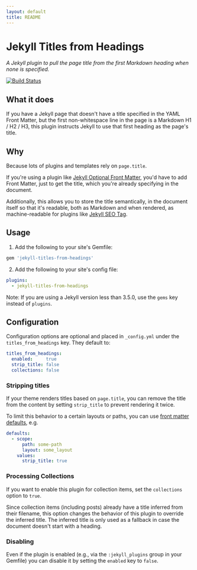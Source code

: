 ```yaml
---
layout: default
title: README
---
```


# Jekyll Titles from Headings

*A Jekyll plugin to pull the page title from the first Markdown heading when none is specified.*

[![Build Status](https://travis-ci.org/benbalter/jekyll-titles-from-headings.svg?branch=master)](https://travis-ci.org/benbalter/jekyll-titles-from-headings)

## What it does

If you have a Jekyll page that doesn't have a title specified in the YAML Front Matter, but the first non-whitespace line in the page is a Markdown H1 / H2 / H3, this plugin instructs Jekyll to use that first heading as the page's title.

## Why

Because lots of plugins and templates rely on `page.title`.

If you're using a plugin like [Jekyll Optional Front Matter](https://github.com/benbalter/jekyll-optional-front-matter), you'd have to add Front Matter, just to get the title, which you're already specifying in the document.

Additionally, this allows you to store the title semantically, in the document itself so that it's readable, both as Markdown and when rendered, as machine-readable for plugins like [Jekyll SEO Tag](https://github.com/benbalter/jekyll-seo-tag).

## Usage

1. Add the following to your site's Gemfile:

  ```ruby
  gem 'jekyll-titles-from-headings'
  ```

2. Add the following to your site's config file:

  ```yml
  plugins:
    - jekyll-titles-from-headings
  ```
  Note: If you are using a Jekyll version less than 3.5.0, use the `gems` key instead of `plugins`.

## Configuration

Configuration options are optional and placed in `_config.yml` under the `titles_from_headings` key. They default to:

```yml
titles_from_headings:
  enabled:     true
  strip_title: false
  collections: false
```

### Stripping titles

If your theme renders titles based on `page.title`, you can remove the title from the content by setting `strip_title` to prevent rendering it twice.

To limit this behavior to a certain layouts or paths, you can use [front matter defaults](https://jekyllrb.com/docs/configuration/#front-matter-defaults), e.g.

```yml
defaults:
  - scope:
      path: some-path
      layout: some_layout
    values:
      strip_title: true
```

### Processing Collections

If you want to enable this plugin for collection items, set the `collections` option to `true`.

Since collection items (including posts) already have a title inferred from their filename, this option changes the behavior of this plugin to override the inferred title. The inferred title is only used as a fallback in case the document doesn't start with a heading.

### Disabling

Even if the plugin is enabled (e.g., via the `:jekyll_plugins` group in your Gemfile) you can disable it by setting the `enabled` key to `false`.

